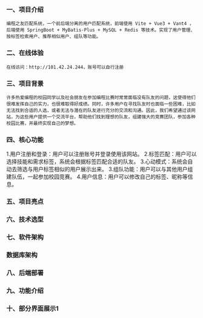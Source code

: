 ### 一、项目介绍
    编程之友匹配系统，一个前后端分离的用户匹配系统，前端使用 Vite + Vue3 + Vant4 ，后端使用 SpringBoot + MyBatis-Plus + MySQL + Redis 等技术。实现了用户管理、按标签检索用户、推荐相似用户、组队等功能。 
### 二、在线体验
    在线访问：http://101.42.24.244，账号可以自行注册
### 三、项目背景
    许多热爱编程的校园同学以及社会朋友在参加编程比赛时常常面临没有队友的问题，这使得他们很难发挥自己的实力，也很难取得好成绩。同时，许多用户在寻找队友时也面临一些困难，比如无法找到合适的人选，或者无法与潜在的队友进行充分的交流和沟通。因此，我们希望通过该网站，为这些用户提供一个交流平台，帮助他们找到理想的队友，组建强大的竞赛团队，参加各种校园比赛，并最终实现自己的梦想。
### 四、核心功能
1.用户注册和登录：用户可以注册账号并登录使用该网站。
2.标签匹配：用户可以选择技能和需求标签，系统会根据标签匹配合适的队友。
3.心动模式：系统会自动去筛选与用户标签相似的用户展示出来。
3.组队功能：用户可以与其他用户组建队伍，一起参加校园竞赛。
4.用户信息：用户可以修改自己的标签、昵称等信息。
### 五、项目亮点
### 六、技术选型
### 七、软件架构
### 数据库架构
### 八、后端部署
### 九、功能介绍
### 十、部分界面展示1







